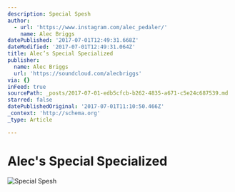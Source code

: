 ```yaml
---
description: Special Spesh
author:
  - url: 'https://www.instagram.com/alec_pedaler/'
    name: Alec Briggs
datePublished: '2017-07-01T12:49:31.668Z'
dateModified: '2017-07-01T12:49:31.064Z'
title: Alec’s Special Specialized
publisher:
  name: Alec Briggs
  url: 'https://soundcloud.com/alecbriggs'
via: {}
inFeed: true
sourcePath: _posts/2017-07-01-edb5cfcb-b262-4835-a671-c5e24c687539.md
starred: false
datePublishedOriginal: '2017-07-01T11:10:50.466Z'
_context: 'http://schema.org'
_type: Article

---
```

# Alec's Special Specialized
![Special Spesh](https://the-grid-user-content.s3-us-west-2.amazonaws.com/6c12bc2a-2166-4538-b107-bbc3ea3268e7.jpg)